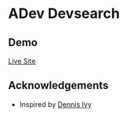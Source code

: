 # ADev Devsearch

## Demo

[Live Site](https://adev-devsearch.herokuapp.com)

## Acknowledgements

-   Inspired by [Dennis Ivy](https://github.com/divanov11)
